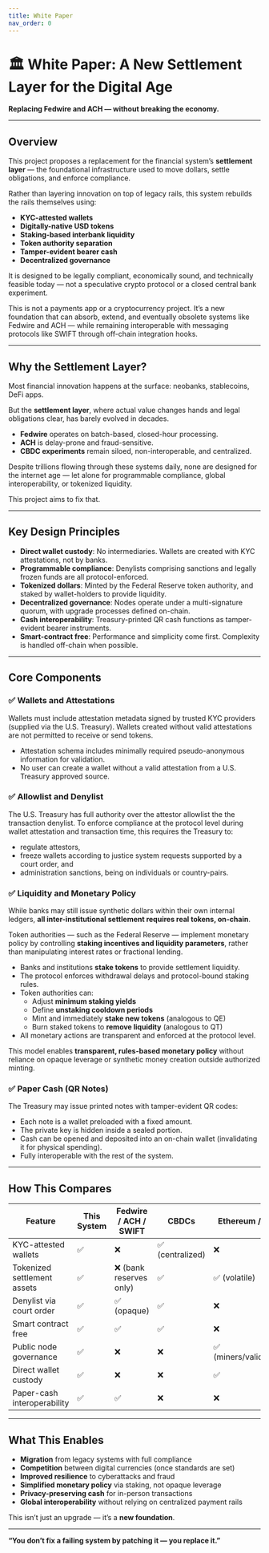 ```yaml
---
title: White Paper
nav_order: 0
---
```


# 🏛️ White Paper: A New Settlement Layer for the Digital Age

**Replacing Fedwire and ACH — without breaking the economy.**

---

## Overview

This project proposes a replacement for the financial system’s **settlement layer** — the foundational infrastructure used to move dollars, settle obligations, and enforce compliance.

Rather than layering innovation on top of legacy rails, this system rebuilds the rails themselves using:

- **KYC-attested wallets**
- **Digitally-native USD tokens**
- **Staking-based interbank liquidity**
- **Token authority separation**
- **Tamper-evident bearer cash**
- **Decentralized governance**

It is designed to be legally compliant, economically sound, and technically feasible today — not a speculative crypto protocol or a closed central bank experiment.

This is not a payments app or a cryptocurrency project. It’s a new foundation that can absorb, extend, and eventually obsolete systems like Fedwire and ACH — while remaining interoperable with messaging protocols like SWIFT through off-chain integration hooks.

---

## Why the Settlement Layer?

Most financial innovation happens at the surface: neobanks, stablecoins, DeFi apps.

But the **settlement layer**, where actual value changes hands and legal obligations clear, has barely evolved in decades.

- **Fedwire** operates on batch-based, closed-hour processing.
- **ACH** is delay-prone and fraud-sensitive.
- **CBDC experiments** remain siloed, non-interoperable, and centralized.

Despite trillions flowing through these systems daily, none are designed for the internet age — let alone for programmable compliance, global interoperability, or tokenized liquidity.

This project aims to fix that.

---

## Key Design Principles

- **Direct wallet custody**: No intermediaries. Wallets are created with KYC attestations, not by banks.
- **Programmable compliance**: Denylists comprising sanctions and legally frozen funds are all protocol-enforced.
- **Tokenized dollars**: Minted by the Federal Reserve token authority, and staked by wallet-holders to provide liquidity.
- **Decentralized governance**: Nodes operate under a multi-signature quorum, with upgrade processes defined on-chain.
- **Cash interoperability**: Treasury-printed QR cash functions as tamper-evident bearer instruments.
- **Smart-contract free**: Performance and simplicity come first. Complexity is handled off-chain when possible.

---

## Core Components

### ✅ Wallets and Attestations

Wallets must include attestation metadata signed by trusted KYC providers (supplied via the U.S. Treasury). Wallets created without valid attestations are not permitted to receive or send tokens.

- Attestation schema includes minimally required pseudo-anonymous information for validation.
- No user can create a wallet without a valid attestation from a U.S. Treasury approved source.

### ✅ Allowlist and Denylist

The U.S. Treasury has full authority over the attestor allowlist the the transaction denylist. To enforce compliance at the protocol level during wallet attestation and transaction time, this requires the Treasury to:
- regulate attestors,
- freeze wallets according to justice system requests supported by a court order, and
- administration sanctions, being on individuals or country-pairs.

### ✅ Liquidity and Monetary Policy

While banks may still issue synthetic dollars within their own internal ledgers, **all inter-institutional settlement requires real tokens, on-chain**.

Token authorities — such as the Federal Reserve — implement monetary policy by controlling **staking incentives and liquidity parameters**, rather than manipulating interest rates or fractional lending.

- Banks and institutions **stake tokens** to provide settlement liquidity.
- The protocol enforces withdrawal delays and protocol-bound staking rules.
- Token authorities can:
  - Adjust **minimum staking yields**
  - Define **unstaking cooldown periods**
  - Mint and immediately **stake new tokens** (analogous to QE)
  - Burn staked tokens to **remove liquidity** (analogous to QT)
- All monetary actions are transparent and enforced at the protocol level.

This model enables **transparent, rules-based monetary policy** without reliance on opaque leverage or synthetic money creation outside authorized minting.

### ✅ Paper Cash (QR Notes)

The Treasury may issue printed notes with tamper-evident QR codes:
- Each note is a wallet preloaded with a fixed amount.
- The private key is hidden inside a sealed portion.
- Cash can be opened and deposited into an on-chain wallet (invalidating it for physical spending).
- Fully interoperable with the rest of the system.

---

## How This Compares

| Feature                         | This System              | Fedwire / ACH / SWIFT     | CBDCs         | Ethereum / DeFi     |
|-------------------------------|--------------------------|----------------------------|---------------|---------------------|
| KYC-attested wallets          | ✅                       | ❌                        | ✅ (centralized) | ❌                  |
| Tokenized settlement assets   | ✅                       | ❌ (bank reserves only)   | ✅             | ✅ (volatile)       |
| Denylist via court order      | ✅                       | ✅ (opaque)                | ✅             | ❌                  |
| Smart contract free           | ✅                       | ✅                         | ✅             | ❌                  |
| Public node governance        | ✅                       | ❌                        | ❌             | ✅ (miners/validators) |
| Direct wallet custody         | ✅                       | ❌                        | ❌             | ✅                  |
| Paper-cash interoperability   | ✅                       | ✅                         | ❌             | ❌                  |

---

## What This Enables

- **Migration** from legacy systems with full compliance
- **Competition** between digital currencies (once standards are set)
- **Improved resilience** to cyberattacks and fraud
- **Simplified monetary policy** via staking, not opaque leverage
- **Privacy-preserving cash** for in-person transactions
- **Global interoperability** without relying on centralized payment rails

This isn’t just an upgrade — it’s a **new foundation**.

---

**“You don’t fix a failing system by patching it — you replace it.”**
